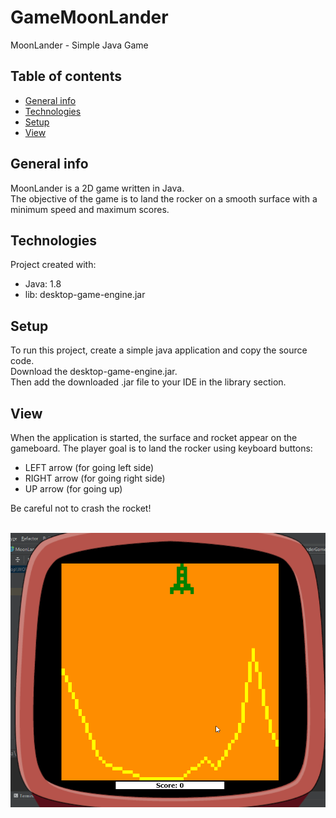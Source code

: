 # GameMoonLander
MoonLander - Simple Java Game

## Table of contents
* [General info](#general-info)
* [Technologies](#technologies)
* [Setup](#setup)
* [View](#view)

## General info
MoonLander is a 2D game written in Java. </br>
The objective of the game is to land the rocker on a smooth surface with a minimum speed and maximum scores. </br>

## Technologies
Project created with:
* Java: 1.8
* lib: desktop-game-engine.jar
	
## Setup
To run this project, create a simple java application and copy the source code. </br>
Download the desktop-game-engine.jar. <br/>
Then add the downloaded .jar file to your IDE in the library section.

## View
When the application is started, the surface and rocket appear on the gameboard.
The player goal is to land the rocker using keyboard buttons:
* LEFT arrow (for going left side)
* RIGHT arrow (for going right side)
* UP arrow (for going up)

Be careful not to crash the rocket! </br> </br>

![alt text](gif/moon_1.gif "Game Process") </br>
